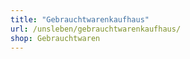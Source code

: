 ```yaml
---
title: "Gebrauchtwarenkaufhaus"
url: /unsleben/gebrauchtwarenkaufhaus/
shop: Gebrauchtwaren
---
```

